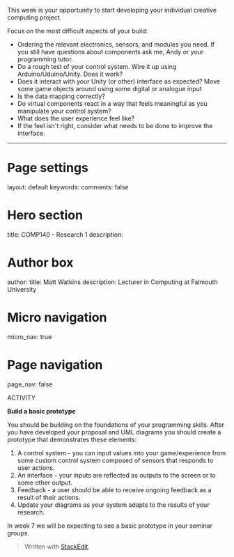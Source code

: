 
This week is your opportunity to start developing your individual creative computing project.

Focus on the most difficult aspects of your build:

-   Ordering the relevant electronics, sensors, and modules you need. If you still have questions about components ask me, Andy or your programming tutor.
-   Do a rough test of your control system. Wire it up using Arduino/Uduino/Unity. Does it work?
-   Does it interact with your Unity (or other) interface as expected? Move some game objects around using some digital or analogue input
-   Is the data mapping correctly?
-   Do virtual components react in a way that feels meaningful as you manipulate your control system?
-   What does the user experience feel like?
-   If the feel isn't right, consider what needs to be done to improve the interface.

  

  

  

  ---
# Page settings
layout: default
keywords:
comments: false

# Hero section
title: COMP140 - Research 1
description: 

# Author box
author:
    title: Matt Watkins
    description: Lecturer in Computing at Falmouth University

# Micro navigation
micro_nav: true

# Page navigation
page_nav: false

ACTIVITY

  

**Build a basic prototype**

You should be building on the foundations of your programming skills. After you have developed your proposal and UML diagrams you should create a prototype that demonstrates these elements:

  

1.  A control system - you can input values into your game/experience from some custom control system composed of sensors that responds to user actions.
2.  An interface - your inputs are reflected as outputs to the screen or to some other output.
3.  Feedback - a user should be able to receive ongoing feedback as a result of their actions.
4.  Update your diagrams as your system adapts to the results of your research.

  

In week 7 we will be expecting to see a basic prototype in your seminar groups.

> Written with [StackEdit](https://stackedit.io/).
<!--stackedit_data:
eyJoaXN0b3J5IjpbLTY4NzEwNjM0NF19
-->